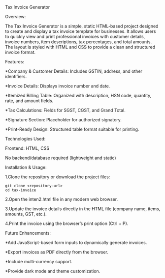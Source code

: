 Tax Invoice Generator

Overview:

The Tax Invoice Generator is a simple, static HTML-based project designed to create and display a tax invoice template for businesses. It allows users to quickly view and print professional invoices with customer details, invoice numbers, item descriptions, tax percentages, and total amounts. The layout is styled with HTML and CSS to provide a clean and structured invoice format.

Features:

*Company & Customer Details: Includes GSTIN, address, and other identifiers.

*Invoice Details: Displays invoice number and date.

*Itemized Billing Table: Organized with description, HSN code, quantity, rate, and amount fields.

*Tax Calculations: Fields for SGST, CGST, and Grand Total.

*Signature Section: Placeholder for authorized signatory.

*Print-Ready Design: Structured table format suitable for printing.

Technologies Used:

Frontend: HTML, CSS

No backend/database required (lightweight and static)

Installation & Usage:

1.Clone the repository or download the project files:

    git clone <repository-url>
    cd tax-invoice

2.Open the inten2.html file in any modern web browser.

3.Update the invoice details directly in the HTML file (company name, items, amounts, GST, etc.).

4.Print the invoice using the browser’s print option (Ctrl + P).

Future Enhancements:

*Add JavaScript-based form inputs to dynamically generate invoices.

*Export invoices as PDF directly from the browser.

*Include multi-currency support.

*Provide dark mode and theme customization.
